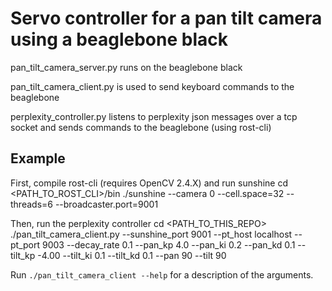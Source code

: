 # Servo controller for a pan tilt camera using a beaglebone black

pan_tilt_camera_server.py runs on the beaglebone black

pan_tilt_camera_client.py is used to send keyboard commands to the beaglebone

perplexity_controller.py listens to perplexity json messages over a tcp socket and sends commands to the beaglebone (using rost-cli)


## Example

First, compile rost-cli (requires OpenCV 2.4.X) and  run sunshine
    cd <PATH_TO_ROST_CLI>/bin
    ./sunshine --camera 0 --cell.space=32 --threads=6 --broadcaster.port=9001

Then, run the perplexity controller
    cd <PATH_TO_THIS_REPO>
    ./pan_tilt_camera_client.py --sunshine_port 9001 --pt_host localhost --pt_port 9003 --decay_rate 0.1 --pan_kp 4.0 --pan_ki 0.2 --pan_kd 0.1 --tilt_kp -4.00 --tilt_ki 0.1 --tilt_kd 0.1 --pan 90 --tilt 90

Run `./pan_tilt_camera_client --help` for a description of the arguments.


